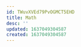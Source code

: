 ```yaml
---
id: TWuvXVEd79PvOGMCT5EHD
title: Math
desc: ''
updated: 1637049304587
created: 1637049304587
---
```


